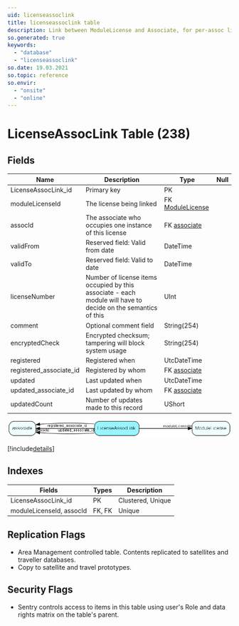 ```yaml
---
uid: licenseassoclink
title: licenseassoclink table
description: Link between ModuleLicense and Associate, for per-assoc licenses; this is how licenses are assigned/consumed
so.generated: true
keywords:
  - "database"
  - "licenseassoclink"
so.date: 19.03.2021
so.topic: reference
so.envir:
  - "onsite"
  - "online"
---
```


# LicenseAssocLink Table (238)

## Fields

| Name | Description | Type | Null |
|------|-------------|------|:----:|
|LicenseAssocLink\_id|Primary key|PK| |
|moduleLicenseId|The license being linked|FK [ModuleLicense](ModuleLicense.md)| |
|assocId|The associate who occupies one instance of this license|FK [associate](associate.md)| |
|validFrom|Reserved field: Valid from date|DateTime| |
|validTo|Reserved field: Valid to date|DateTime| |
|licenseNumber|Number of license items occupied by this associate - each module will have to decide on the semantics of this|UInt| |
|comment|Optional comment field|String(254)| |
|encryptedCheck|Encrypted checksum; tampering will block system usage|String(254)| |
|registered|Registered when|UtcDateTime| |
|registered\_associate\_id|Registered by whom|FK [associate](associate.md)| |
|updated|Last updated when|UtcDateTime| |
|updated\_associate\_id|Last updated by whom|FK [associate](associate.md)| |
|updatedCount|Number of updates made to this record|UShort| |


![LicenseAssocLink table relationship diagram](media\LicenseAssocLink.png)

[!include[details](./includes/LicenseAssocLink.md)]

## Indexes

| Fields | Types | Description |
|--------|-------|-------------|
|LicenseAssocLink\_id |PK |Clustered, Unique |
|moduleLicenseId, assocId |FK, FK |Unique |

## Replication Flags

* Area Management controlled table. Contents replicated to satellites and traveller databases.
* Copy to satellite and travel prototypes.

## Security Flags

* Sentry controls access to items in this table using user's Role and data rights matrix on the table's parent.

